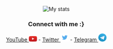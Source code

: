 <div align="center">
  
![My stats](https://github-readme-stats.vercel.app/api?username=TrollSkull&count_private=true&show_icons=true&theme=dark)
  
### Connect with me :}
<a href="https://youtube.com/channel/UCOtwxmkZDF0wrrQ5JGnnOUA"> YouTube </a> <img src="/resources/youtube.jpg" width="22"/> -
<a href="https://twitter.com/ImTrollSkull?s=09"> Twitter </a> <img src="/resources/twitter.jpg" width="22"/> -
<a href="https://t.me/TrollSkull"> Telegram </a> <img src="/resources/telegram.jpg" width="22"/>
  
</div>
